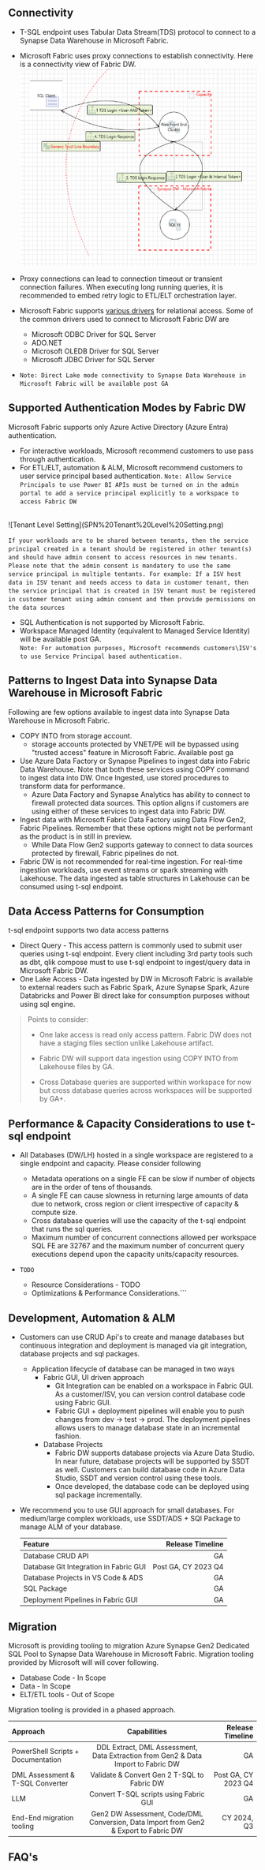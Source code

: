 ## Connectivity

* T-SQL endpoint uses Tabular Data Stream(TDS) protocol to connect to a Synapse Data Warehouse in Microsoft Fabric.
* Microsoft Fabric uses proxy connections to establish connectivity. Here is a connectivity view of Fabric DW. ![sample connectivity](T-SQL%20Connectivity.png)
* Proxy connections can lead to connection timeout or transient connection failures. When executing long running queries, it is recommended to embed retry logic to ETL/ELT orchestration layer.
* Microsoft Fabric supports [various drivers](https://learn.microsoft.com/en-us/sql/connect/sql-connection-libraries?view=sql-server-ver16#drivers-for-relational-access) for relational access. Some of the common drivers used to connect to Microsoft Fabric DW are 
    - Microsoft ODBC Driver for SQL Server
    - ADO.NET
    - Microsoft OLEDB Driver for SQL Server
    - Microsoft JDBC Driver for SQL Server

* ```Note: Direct Lake mode connectivity to Synapse Data Warehouse in Microsoft Fabric will be available post GA```

## Supported Authentication Modes by Fabric DW

Microsoft Fabric supports only Azure Active Directory (Azure Entra) authentication.

* For interactive workloads, Microsoft recommend customers to use pass through authentication.
* For ETL/ELT, automation & ALM, Microsoft recommend customers to user service principal based authentication. 
```Note: Allow Service Principals to use Power BI APIs must be turned on in the admin portal to add a service principal explicitly to a workspace to access Fabric DW```
</br>
![Tenant Level Setting](SPN%20Tenant%20Level%20Setting.png)

```If your workloads are to be shared between tenants, then the service principal created in a tenant should be registered in other tenant(s) and should have admin consent to access resources in new tenants. Please note that the admin consent is mandatory to use the same service principal in multiple tentants. For example: If a ISV host data in ISV tenant and needs access to data in customer tenant, then the service principal that is created in ISV tenant must be registered in customer tenant using admin consent and then provide permissions on the data sources```

* SQL Authentication is not supported by Microsoft Fabric.
* Workspace Managed Identity (equivalent to Managed Service Identity) will be available post GA. </br>
```Note: For automation purposes, Microsoft recommends customers\ISV's to use Service Principal based authentication.```

## Patterns to Ingest Data into Synapse Data Warehouse in Microsoft Fabric

Following are few options available to ingest data into Synapse Data Warehouse in Microsoft Fabric.

* COPY INTO from storage account.
    - storage accounts protected by VNET/PE will be bypassed using "trusted access" feature in Microsoft Fabric. Available post ga
* Use Azure Data Factory or Synapse Pipelines to ingest data into Fabric Data Warehouse. Note that both these services using COPY command to ingest data into DW. Once Ingested, use stored procedures to transform data for performance.
    - Azure Data Factory and Synapse Analytics has ability to connect to firewall protected data sources. This option aligns if customers are using either of these services to ingest data into Fabric DW.
* Ingest data with Microsoft Fabric Data Factory using Data Flow Gen2, Fabric Pipelines. Remember that these options might not be performant as the product is in still in preview.
    - While Data Flow Gen2 supports gateway to connect to data sources protected by firewall, Fabric pipelines do not.
* Fabric DW is not recommended for real-time ingestion. For real-time ingestion workloads, use event streams or spark streaming with Lakehouse. The data ingested as table structures in Lakehouse can be consumed using t-sql endpoint.

## Data Access Patterns for Consumption

t-sql endpoint supports two data access patterns

* Direct Query - This access pattern is commonly used to submit user queries using t-sql endpoint. Every client including 3rd party tools such as dbt, qlik compose must to use t-sql endpoint to ingest/query data in Microsoft Fabric DW.
* One Lake Access - Data ingested by DW in Microsoft Fabric is available to external readers such as Fabric Spark, Azure Synapse Spark, Azure Databricks and Power BI direct lake for consumption purposes without using sql engine.

> Points to consider:
>
> - One lake access is read only access pattern. Fabric DW does not have a staging files section unlike Lakehouse artifact.
>
> - Fabric DW will support data ingestion using COPY INTO from Lakehouse files by GA.
>
> - Cross Database queries are supported within workspace for now but cross database queries across workspaces will be supported by GA+.

## Performance & Capacity Considerations to use t-sql endpoint

* All Databases (DW/LH) hosted in a single workspace are registered to a single endpoint and capacity. Please consider following
    - Metadata operations on a single FE can be slow if number of objects are in the order of tens of thousands.
    - A single FE can cause slowness in returning large amounts of data due to network, cross region or client irrespective of capacity & compute size.
    - Cross database queries will use the capacity of the t-sql endpoint that runs the sql queries.
    - Maximum number of concurrent connections allowed per workspace SQL FE are 32767 and the maximum number of concurrent query executions depend upon the capacity units/capacity resources.

* ```TODO```
    - Resource Considerations - TODO
    - Optimizations & Performance Considerations.```

## Development, Automation & ALM

* Customers can use CRUD Api's to create and manage databases but continuous integration and deployment is managed via git integration, database projects and sql packages.
    - Application lifecycle of database can be managed in two ways
        - Fabric GUI, UI driven approach
            - Git Integration can be enabled on a workspace in Fabric GUI. As a customer/ISV, you can version control database code using Fabric GUI.
            - Fabric GUI + deployment pipelines will enable you to push changes from dev -> test -> prod. The deployment pipelines allows users to manage database state in an incremental fashion.
        - Database Projects
            - Fabric DW supports database projects via Azure Data Studio. In near future, database projects will be supported by SSDT as well. Customers can build database code in Azure Data Studio, SSDT and version control using these tools.
            - Once developed, the database code can be deployed using sql package incrementally.

* We recommend you to use GUI approach for small databases. For medium/large complex workloads, use SSDT/ADS + SQl Package to manage ALM of your database. 


    |  Feature | Release Timeline   |
    |:---|---:|
    | Database CRUD API  |  GA |
    | Database Git Integration in Fabric GUI | Post GA, CY 2023 Q4 |
    | Database Projects in VS Code & ADS  | GA |
    | SQL Package | GA  |
    | Deployment Pipelines in Fabric GUI | GA |

## Migration

Microsoft is providing tooling to migration Azure Synapse Gen2 Dedicated SQL Pool to Synapse Data Warehouse in Microsoft Fabric. Migration tooling provided by Microsoft will will cover following.

* Database Code - In Scope
* Data - In Scope
* ELT/ETL tools - Out of Scope

Migration tooling is provided in a phased approach.

| Approach | Capabilities | Release Timeline |
|:---|:---: |---:|
| PowerShell Scripts + Documentation | DDL Extract, DML Assessment, Data Extraction from Gen2 & Data Import to Fabric DW   |  GA |
| DML Assessment & T-SQL Converter | Validate & Convert Gen 2 T-SQL to Fabric DW | Post GA, CY 2023 Q4 |
| LLM | Convert T-SQL scripts using Fabric GUI | GA |
| End-End migration tooling | Gen2 DW Assessment, Code/DML Conversion, Data Import from Gen2 & Export to Fabric DW | CY 2024, Q3 |

## FAQ's


